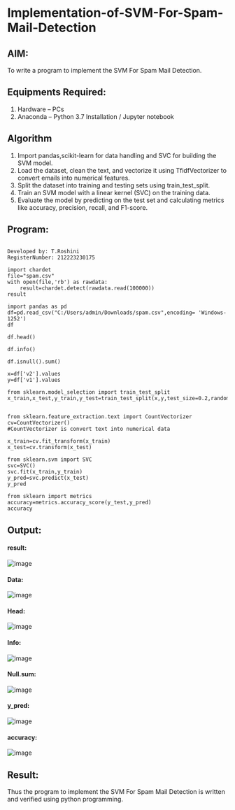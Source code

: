 # Implementation-of-SVM-For-Spam-Mail-Detection

## AIM:
To write a program to implement the SVM For Spam Mail Detection.

## Equipments Required:
1. Hardware – PCs
2. Anaconda – Python 3.7 Installation / Jupyter notebook

## Algorithm
1. Import pandas,scikit-learn for data handling and SVC for building the SVM model.
2. Load the dataset, clean the text, and vectorize it using TfidfVectorizer to convert emails into numerical features.
3. Split the dataset into training and testing sets using train_test_split.
4. Train an SVM model with a linear kernel (SVC) on the training data.
5. Evaluate the model by predicting on the test set and calculating metrics like accuracy, precision, recall, and F1-score.

## Program:
```

Developed by: T.Roshini
RegisterNumber: 212223230175

import chardet
file="spam.csv"
with open(file,'rb') as rawdata:
    result=chardet.detect(rawdata.read(100000))
result

import pandas as pd
df=pd.read_csv("C:/Users/admin/Downloads/spam.csv",encoding= 'Windows-1252')
df

df.head()

df.info()

df.isnull().sum()

x=df['v2'].values
y=df['v1'].values

from sklearn.model_selection import train_test_split
x_train,x_test,y_train,y_test=train_test_split(x,y,test_size=0.2,random_state=0)


from sklearn.feature_extraction.text import CountVectorizer
cv=CountVectorizer()
#CountVectorizer is convert text into numerical data

x_train=cv.fit_transform(x_train)
x_test=cv.transform(x_test)

from sklearn.svm import SVC
svc=SVC()
svc.fit(x_train,y_train)
y_pred=svc.predict(x_test)
y_pred

from sklearn import metrics
accuracy=metrics.accuracy_score(y_test,y_pred)
accuracy
```

## Output:

#### result:
![image](https://github.com/user-attachments/assets/a6bb8afa-362e-47e2-bbbf-15812ac673cc)

#### Data:
![image](https://github.com/user-attachments/assets/1ce543ba-391d-4de5-a756-b369040ba665)

#### Head:
![image](https://github.com/user-attachments/assets/98e26c90-87d8-4429-9195-57a841d1c694)

#### Info:
![image](https://github.com/user-attachments/assets/f6f7483f-59e0-4b43-bce7-fe7fb3b60fa4)

#### Null.sum:
![image](https://github.com/user-attachments/assets/14f385d6-bfc2-4fd1-a42f-d0e2ff03fb23)

#### y_pred:
![image](https://github.com/user-attachments/assets/952d2f03-a113-4fb2-a20d-24646bb5213c)

#### accuracy:
![image](https://github.com/user-attachments/assets/bcd58ff8-960a-482f-b5b5-47b35926e4e5) 

## Result:
Thus the program to implement the SVM For Spam Mail Detection is written and verified using python programming.
